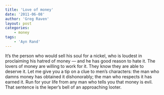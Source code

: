 ```yaml
---
title: 'Love of money'
date: '2011-06-08'
author: 'Greg Raven'
layout: post
categories:
    - money
tags:
    - 'Ayn Rand'
---
```


It’s the person who would sell his soul for a nickel, who is loudest in proclaiming his hatred of money — and he has good reason to hate it. The lovers of money are willing to work for it. They know they are able to deserve it. Let me give you a tip on a clue to men’s characters: the man who damns money has obtained it dishonorably; the man who respects it has earned it. Run for your life from any man who tells you that money is evil. That sentence is the leper’s bell of an approaching looter.